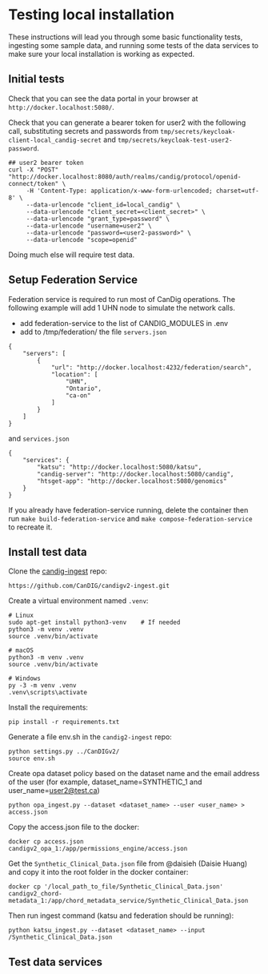 # Testing local installation

These instructions will lead you through some basic functionality tests, ingesting some sample data, and running some tests of the data services to make sure your local installation is working as expected.

## Initial tests

Check that you can see the data portal in your browser at `http://docker.localhost:5080/`.

Check that you can generate a bearer token for user2 with the following call, substituting secrets and passwords from `tmp/secrets/keycloak-client-local_candig-secret` and `tmp/secrets/keycloak-test-user2-password`.

```
## user2 bearer token
curl -X "POST" "http://docker.localhost:8080/auth/realms/candig/protocol/openid-connect/token" \
     -H 'Content-Type: application/x-www-form-urlencoded; charset=utf-8' \
     --data-urlencode "client_id=local_candig" \
     --data-urlencode "client_secret=<client_secret>" \
     --data-urlencode "grant_type=password" \
     --data-urlencode "username=user2" \
     --data-urlencode "password=<user2-password>" \
     --data-urlencode "scope=openid"
```

Doing much else will require test data.

## Setup Federation Service

Federation service is required to run most of CanDig operations. The following example will add 1 UHN node to simulate the network calls.

- add federation-service to the list of CANDIG_MODULES in .env
- add to /tmp/federation/ the file `servers.json`

```
{
    "servers": [
        {
            "url": "http://docker.localhost:4232/federation/search",
            "location": [
                "UHN",
                "Ontario",
                "ca-on"
            ]
        }
    ]
}
```

and `services.json`

```
{
    "services": {
        "katsu": "http://docker.localhost:5080/katsu",
        "candig-server": "http://docker.localhost:5080/candig",
        "htsget-app": "http://docker.localhost:5080/genomics"
    }
}
```
If you already have federation-service running, delete the container then run
`make build-federation-service` and `make compose-federation-service` to recreate it.

## Install test data

Clone the [candig-ingest](https://github.com/CanDIG/candigv2-ingest) repo:

```
https://github.com/CanDIG/candigv2-ingest.git
```

Create a virtual environment named `.venv`:

```
# Linux
sudo apt-get install python3-venv    # If needed
python3 -m venv .venv
source .venv/bin/activate

# macOS
python3 -m venv .venv
source .venv/bin/activate

# Windows
py -3 -m venv .venv
.venv\scripts\activate
```

Install the requirements:

```
pip install -r requirements.txt
```

Generate a file env.sh in the `candig2-ingest` repo:

```
python settings.py ../CanDIGv2/
source env.sh
```

Create opa dataset policy based on the dataset name and the email 
address of the user (for example, dataset_name=SYNTHETIC_1 and user_name=user2@test.ca)

```
python opa_ingest.py --dataset <dataset_name> --user <user_name> > access.json
```

Copy the access.json file to the docker:

```
docker cp access.json candigv2_opa_1:/app/permissions_engine/access.json
```

Get the `Synthetic_Clinical_Data.json` file from @daisieh (Daisie Huang) and copy it into the root folder in the docker container:

```
docker cp '/local_path_to_file/Synthetic_Clinical_Data.json' candigv2_chord-metadata_1:/app/chord_metadata_service/Synthetic_Clinical_Data.json
```

Then run ingest command (katsu and federation should be running):

```
python katsu_ingest.py --dataset <dataset_name> --input /Synthetic_Clinical_Data.json 
```

## Test data services
